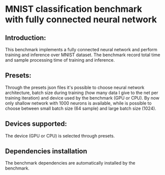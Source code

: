 # MNIST classification benchmark with fully connected neural network

## Introduction:

This benchmark implements a fully connected neural network and perform training and inference over MNIST dataset. The benchmark record total time and sample processing time of training and inference.

## Presets:

Through the presets json files it's possible to choose neural network architecture, batch size during training (how many data I give to the net per training iteration) and device used by the benchmark (GPU or CPU). By now only shallow network with 1000 neurons is available, while is possible to choose between small batch size (64 sample) and large batch size (1024).

## Devices supported:

The device (GPU or CPU) is selected through presets.

## Dependencies installation

The benchmark dependencies are automatically installed by the benchmark. 
